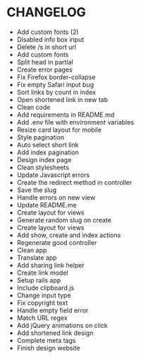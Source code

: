 # CHANGELOG

* Add custom fonts (2)
* Disabled info box input
* Delete /s in short url
* Add custom fonts
* Split head in partial
* Create error pages
* Fix Firefox border-collapse
* Fix empty Safari input bug
* Sort links by count in index
* Open shortened link in new tab
* Clean code
* Add requirements in README.md
* Add .env file with environment variables
* Resize card layout for mobile
* Style pagination
* Auto select short link
* Add index pagination
* Design index page
* Clean stylesheets
* Update Javascript errors
* Create the redirect method in controller
* Save the slug
* Handle errors on new view
* Update README.me
* Create layout for views
* Generate random slug on create
* Create layout for views
* Add show, create and index actions
* Regenerate good controller
* Clean app
* Translate app
* Add sharing link helper
* Create link model
* Setup rails app
* Include clipboard.js
* Change input type
* Fix copyright text
* Handle empty field error
* Match URL regex
* Add jQuery animations on click
* Add shortened link design
* Complete meta tags
* Finish design website
